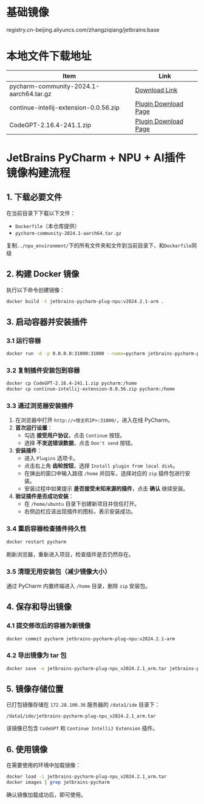 # 基础镜像

registry.cn-beijing.aliyuncs.com/zhangziqiang/jetbrains:base

# 本地文件下载地址

| Item                              | Link                                                                                      |
|-----------------------------------|-------------------------------------------------------------------------------------------|
| pycharm-community-2024.1-aarch64.tar.gz | [Download Link](https://download.jetbrains.com/python/pycharm-community-2024.1-aarch64.tar.gz)   |
| continue-intellij-extension-0.0.56.zip        | [Plugin Download Page](https://plugins.jetbrains.com/plugin/22707-continue/versions/stable)         |
| CodeGPT-2.16.4-241.1.zip         | [Plugin Download Page](https://plugins.jetbrains.com/plugin/21056-proxy-ai)                         |

# JetBrains PyCharm + NPU + AI插件 镜像构建流程  

## 1. 下载必要文件  
在当前目录下下载以下文件：  
- `Dockerfile`（本仓库提供）  
- `pycharm-community-2024.1-aarch64.tar.gz`  

复制`../npu_environment/`下的所有文件夹和文件到当前目录下，和`Dockerfile`同级

## 2. 构建 Docker 镜像  
执行以下命令创建镜像：  
```bash
docker build -t jetbrains-pycharm-plug-npu:v2024.2.1-arm .
```

## 3. 启动容器并安装插件  
### 3.1 运行容器  
```bash
docker run -d -p 0.0.0.0:31000:31000 --name=pycharm jetbrains-pycharm-plug-npu:v2024.2.1-arm
```

### 3.2 复制插件安装包到容器  
```bash
docker cp CodeGPT-2.16.4-241.1.zip pycharm:/home
docker cp continue-intellij-extension-0.0.56.zip pycharm:/home
```

### 3.3 通过浏览器安装插件  
1. 在浏览器中打开 `http://<宿主机IP>:31000/`，进入在线 PyCharm。  
2. **首次运行设置**：  
   - 勾选 **接受用户协议**，点击 `Continue` 按钮。  
   - 选择 **不发送错误数据**，点击 `Don't send` 按钮。  
3. **安装插件**：  
   - 进入 `Plugins` 选项卡。  
   - 点击右上角 **齿轮按钮**，选择 `Install plugin from local disk`。  
   - 在弹出的窗口中输入路径 `/home` 并回车，选择对应的 `zip` 插件包进行安装。  
   - 安装过程中如果提示 **是否接受未知来源的插件**，点击 **确认** 继续安装。  
4. **验证插件是否成功安装**：  
   - 在 `/home/ubuntu` 目录下创建新项目并信任打开。  
   - 右侧边栏应该出现插件的图标，表示安装成功。  

### 3.4 重启容器检查插件持久性  
```bash
docker restart pycharm
```
刷新浏览器，重新进入项目，检查插件是否仍然存在。  

### 3.5 清理无用安装包（减少镜像大小）  
通过 PyCharm 内置终端进入 `/home` 目录，删除 `zip` 安装包。

## 4. 保存和导出镜像  
### 4.1 提交修改后的容器为新镜像  
```bash
docker commit pycharm jetbrains-pycharm-plug-npu:v2024.2.1-arm
```

### 4.2 导出镜像为 tar 包  
```bash
docker save -o jetbrains-pycharm-plug-npu_v2024.2.1_arm.tar jetbrains-pycharm-plug-npu:v2024.2.1-arm
```

## 5. 镜像存储位置  
已打包镜像存储在 `172.28.100.36` 服务器的 `/data1/ide` 目录下：  
```
/data1/ide/jetbrains-pycharm-plug-npu_v2024.2.1_arm.tar
```
该镜像已包含 `CodeGPT` 和 `Continue IntelliJ Extension` 插件。

## 6. 使用镜像  
在需要使用的环境中加载镜像：  
```bash
docker load -i jetbrains-pycharm-plug-npu_v2024.2.1_arm.tar
docker images | grep jetbrains-pycharm
```
确认镜像加载成功后，即可使用。
